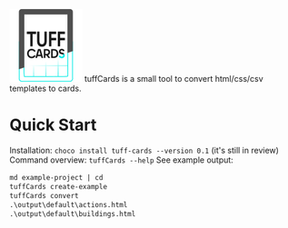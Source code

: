 ![tuffCards Logo](https://github.com/tuffff/tuffff-cards/blob/main/res/icon.png?raw=true)
tuffCards is a small tool to convert html/css/csv templates to cards.

# Quick Start
Installation: `choco install tuff-cards --version 0.1` (it's still in review)
Command overview: `tuffCards --help`
See example output:
```
md example-project | cd
tuffCards create-example
tuffCards convert
.\output\default\actions.html
.\output\default\buildings.html
```
